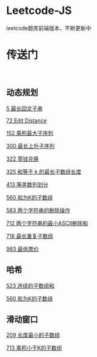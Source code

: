 # Leetcode-JS
leetcode题库前端版本，不断更新中

# 传送门


<br/>


## 动态规划

[5 最长回文子串](https://github.com/xuelq007/Leetcode-JS/blob/master/%E5%8A%A8%E6%80%81%E8%A7%84%E5%88%92/5%20%E6%9C%80%E9%95%BF%E5%9B%9E%E6%96%87%E5%AD%90%E4%B8%B2.html)

[72 Edit Distance](https://github.com/xuelq007/Leetcode-JS/blob/master/%E5%8A%A8%E6%80%81%E8%A7%84%E5%88%92/72-Edit%20Distance.html)

[152 乘积最大子序列](https://github.com/xuelq007/Leetcode-JS/blob/master/%E5%8A%A8%E6%80%81%E8%A7%84%E5%88%92/152%20%E4%B9%98%E7%A7%AF%E6%9C%80%E5%A4%A7%E5%AD%90%E5%BA%8F%E5%88%97.html)

[300 最长上升子序列](https://github.com/xuelq007/Leetcode-JS/blob/master/%E5%8A%A8%E6%80%81%E8%A7%84%E5%88%92/300%20%E6%9C%80%E9%95%BF%E4%B8%8A%E5%8D%87%E5%AD%90%E5%BA%8F%E5%88%97.html)

[322 零钱兑换](https://github.com/xuelq007/Leetcode-JS/blob/master/%E5%8A%A8%E6%80%81%E8%A7%84%E5%88%92/322%20%E9%9B%B6%E9%92%B1%E5%85%91%E6%8D%A2.html)

[325 和等于 k 的最长子数组长度](https://github.com/xuelq007/Leetcode-JS/blob/master/%E5%8A%A8%E6%80%81%E8%A7%84%E5%88%92/325%20%E5%92%8C%E7%AD%89%E4%BA%8E%20k%20%E7%9A%84%E6%9C%80%E9%95%BF%E5%AD%90%E6%95%B0%E7%BB%84%E9%95%BF%E5%BA%A6.html)

[413 等差数列划分](https://github.com/xuelq007/Leetcode-JS/blob/master/%E5%8A%A8%E6%80%81%E8%A7%84%E5%88%92/413%E7%AD%89%E5%B7%AE%E6%95%B0%E5%88%97%E5%88%92%E5%88%86.html)

[560 和为K的子数组](https://github.com/xuelq007/Leetcode-JS/blob/master/%E5%8A%A8%E6%80%81%E8%A7%84%E5%88%92/560%20%E5%92%8C%E4%B8%BAK%E7%9A%84%E5%AD%90%E6%95%B0%E7%BB%84.html)

[583 两个字符串的删除操作](https://github.com/xuelq007/Leetcode-JS/blob/master/%E5%8A%A8%E6%80%81%E8%A7%84%E5%88%92/%E6%9C%80%E9%95%BF%E5%85%AC%E5%85%B1%E5%AD%90%E5%BA%8F%E5%88%97%E5%8F%8A%E5%85%B6%E5%8F%98%E7%A7%8D/583%20%E4%B8%A4%E4%B8%AA%E5%AD%97%E7%AC%A6%E4%B8%B2%E7%9A%84%E5%88%A0%E9%99%A4%E6%93%8D%E4%BD%9C.html)

[712 两个字符串的最小ASCII删除和](https://github.com/xuelq007/Leetcode-JS/blob/master/%E5%8A%A8%E6%80%81%E8%A7%84%E5%88%92/712%20%E4%B8%A4%E4%B8%AA%E5%AD%97%E7%AC%A6%E4%B8%B2%E7%9A%84%E6%9C%80%E5%B0%8FASCII%E5%88%A0%E9%99%A4%E5%92%8C.html)

[718 最长重复子数组](https://github.com/xuelq007/Leetcode-JS/blob/master/%E5%8A%A8%E6%80%81%E8%A7%84%E5%88%92/718%20%E6%9C%80%E9%95%BF%E9%87%8D%E5%A4%8D%E5%AD%90%E6%95%B0%E7%BB%84.html)

[983 最低票价](https://github.com/xuelq007/Leetcode-JS/blob/master/%E5%8A%A8%E6%80%81%E8%A7%84%E5%88%92/983%20%E6%9C%80%E4%BD%8E%E7%A5%A8%E4%BB%B7.html)

## 哈希

[523 连续的子数组和](https://github.com/xuelq007/Leetcode-JS/blob/master/%E5%93%88%E5%B8%8C/523%20%E8%BF%9E%E7%BB%AD%E7%9A%84%E5%AD%90%E6%95%B0%E7%BB%84%E5%92%8C.html)

[560 和为K的子数组](https://github.com/xuelq007/Leetcode-JS/blob/master/%E5%93%88%E5%B8%8C/560%20%E5%92%8C%E4%B8%BAK%E7%9A%84%E5%AD%90%E6%95%B0%E7%BB%84.html)

## 滑动窗口

[209 长度最小的子数组](https://github.com/xuelq007/Leetcode-JS/blob/master/%E6%BB%91%E5%8A%A8%E7%AA%97%E5%8F%A3/209%20%E9%95%BF%E5%BA%A6%E6%9C%80%E5%B0%8F%E7%9A%84%E5%AD%90%E6%95%B0%E7%BB%84.html)

[713 乘积小于K的子数组](https://github.com/xuelq007/Leetcode-JS/blob/master/%E6%BB%91%E5%8A%A8%E7%AA%97%E5%8F%A3/713%20%E4%B9%98%E7%A7%AF%E5%B0%8F%E4%BA%8EK%E7%9A%84%E5%AD%90%E6%95%B0%E7%BB%84.html)



